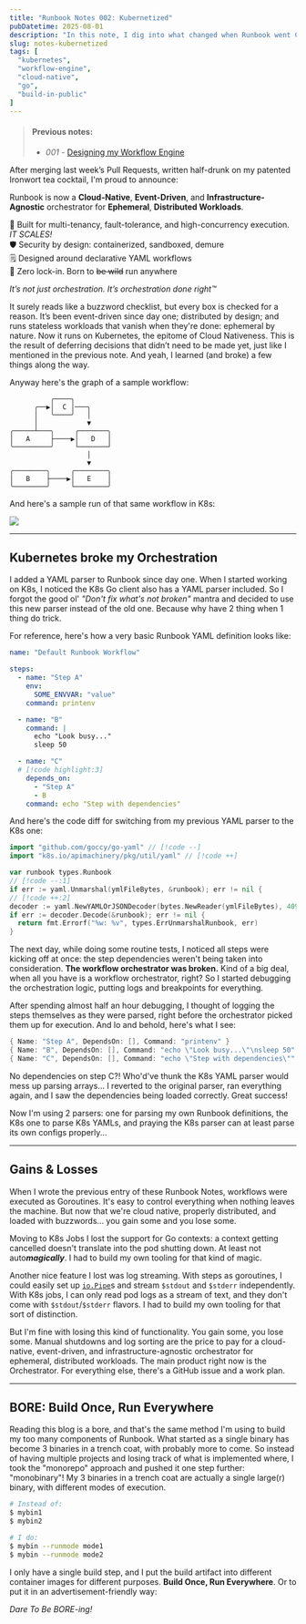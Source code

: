 ```yaml
---
title: "Runbook Notes 002: Kubernetized"
pubDatetime: 2025-08-01
description: "In this note, I dig into what changed when Runbook went Cloud-Native™: YAML parsers betrayed me, Go contexts stopped working, logs got messy, and yet... orchestration got real. Also, I'm pattenting the BORE acronym, and I still don’t have a database."
slug: notes-kubernetized
tags: [
  "kubernetes",
  "workflow-engine",
  "cloud-native",
  "go",
  "build-in-public"
]
---
```


> #### Previous notes:
> - _001_ - [Designing my Workflow Engine](/posts/notes-designing-workflow-engine)

After merging last week’s Pull Requests, written half-drunk on my patented Ironwort tea cocktail, I'm proud to announce:

Runbook is now a **Cloud-Native**, **Event-Driven**, and **Infrastructure-Agnostic** orchestrator for **Ephemeral**, **Distributed Workloads**.

🧠 Built for multi-tenancy, fault-tolerance, and high-concurrency execution. _IT SCALES!_ </br>
🛡️ Security by design: containerized, sandboxed, demure </br>
🗒️ Designed around declarative YAML workflows </br>
🚀 Zero lock-in. Born to ~~be wild~~ run anywhere

_It’s not just orchestration. It’s orchestration done right™️_

It surely reads like a buzzword checklist, but every box is checked for a reason. It’s been event-driven since day one; distributed by design; and runs stateless workloads that vanish when they're done: ephemeral by nature. Now it runs on Kubernetes, the epitome of Cloud Nativeness. This is the result of deferring decisions that didn’t need to be made yet, just like I mentioned in the previous note. And yeah, I learned (and broke) a few things along the way.

Anyway here's the graph of a sample workflow:

```
          ╭────╮
      ╭──▶│  C │───╮
      │   ╰────╯   │
      │            ▼
╭─────┴───╮     ╭───────╮
│   A     ├────▶│   D   │
╰─────────╯     └───────┘
                   │
                   ▼
╭────────╮     ╭────────╮
│   B    ├────▶│   E    │
╰────────╯     └────────╯

```

And here's a sample run of that same workflow in K8s:

![](/assets/images/20250801/runbook.gif)

***

## Kubernetes broke my Orchestration

I added a YAML parser to Runbook since day one. When I started working on K8s, I noticed the K8s Go client also has a YAML parser included. So I forgot the good ol' _"Don't fix what's not broken"_ mantra and decided to use this new parser instead of the old one. Because why have 2 thing when 1 thing do trick.

For reference, here's how a very basic Runbook YAML definition looks like:

```yml file=workflow.yml
name: "Default Runbook Workflow"

steps:
  - name: "Step A"
    env:
      SOME_ENVVAR: "value"
    command: printenv

  - name: "B"
    command: |
      echo "Look busy..."
      sleep 50

  - name: "C"
  # [!code highlight:3]
    depends_on:
      - "Step A"
      - B
    command: echo "Step with dependencies"
```

And here's the code diff for switching from my previous YAML parser to the K8s one:

```go file=parser.go
import "github.com/goccy/go-yaml" // [!code --]
import "k8s.io/apimachinery/pkg/util/yaml" // [!code ++]

var runbook types.Runbook
// [!code --:1]
if err := yaml.Unmarshal(ymlFileBytes, &runbook); err != nil {
// [!code ++:2]
decoder := yaml.NewYAMLOrJSONDecoder(bytes.NewReader(ymlFileBytes), 4096)
if err := decoder.Decode(&runbook); err != nil {
  return fmt.Errorf("%w: %v", types.ErrUnmarshalRunbook, err)
}
```

The next day, while doing some routine tests, I noticed all steps were kicking off at once: the step dependencies weren't being taken into consideration. **The workflow orchestrator was broken.** Kind of a big deal, when all you have is a workflow orchestrator, right? So I started debugging the orchestration logic, putting logs and breakpoints for everything.

After spending almost half an hour debugging, I thought of logging the steps themselves as they were parsed, right before the orchestrator picked them up for execution. And lo and behold, here's what I see:

``` go
{ Name: "Step A", DependsOn: [], Command: "printenv" }
{ Name: "B", DependsOn: [], Command: "echo \"Look busy...\"\nsleep 50" }
{ Name: "C", DependsOn: [], Command: "echo \"Step with dependencies\"" }
```

No dependencies on step C?! Who'd've thunk the K8s YAML parser would mess up parsing arrays... I reverted to the original parser, ran everything again, and I saw the dependencies being loaded correctly. Great success!

Now I'm using 2 parsers: one for parsing my own Runbook definitions, the K8s one to parse K8s YAMLs, and praying the K8s parser can at least parse its own configs properly...

***

## Gains & Losses

When I wrote the previous entry of these Runbook Notes, workflows were executed as Goroutines. It's easy to control everything when nothing leaves the machine. But now that we're cloud native, properly distributed, and loaded with buzzwords... you gain some and you lose some.

Moving to K8s Jobs I lost the support for Go contexts: a context getting cancelled doesn't translate into the pod shutting down. At least not auto<strong><em>magically</em></strong>. I had to build my own tooling for that kind of magic.

Another nice feature I lost was log streaming. With steps as goroutines, I could easily set up [`io.Pipe`](https://pkg.go.dev/io#Pipe)s and stream `$stdout` and `$stderr` independently. With K8s jobs, I can only read pod logs as a stream of text, and they don't come with `$stdout`/`$stderr` flavors. I had to build my own tooling for that sort of distinction.

But I'm fine with losing this kind of functionality. You gain some, you lose some. Manual shutdowns and log sorting are the price to pay for a cloud-native, event-driven, and infrastructure-agnostic orchestrator for ephemeral, distributed workloads. The main product right now is the Orchestrator. For everything else, there's a GitHub issue and a work plan.

***

## BORE: Build Once, Run Everywhere

Reading this blog is a bore, and that's the same method I'm using to build my too many components of Runbook. What started as a single binary has become 3 binaries in a trench coat, with probably more to come. So instead of having multiple projects and losing track of what is implemented where, I took the "monorepo" approach and pushed it one step further: "monobinary"! My 3 binaries in a trench coat are actually a single large(r) binary, with different modes of execution.

```bash
# Instead of:
$ mybin1
$ mybin2

# I do:
$ mybin --runmode mode1
$ mybin --runmode mode2
```

I only have a single build step, and I put the build artifact into different container images for different purposes. **Build Once, Run Everywhere**. Or to put it in an advertisement-friendly way:

_Dare To Be BORE-ing!_
